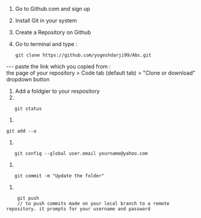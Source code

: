 ﻿1. Go to Github.com and sign up
 1. Install Git in your system
 1. Create a Repository on Github
 1. Go to terminal and type :
 
        git clone https://github.com/yogeshdarji99/Abc.git 
   --- paste the link which you copied from :        
       the page of your repository > Code tab (default tab) > "Clone or download" dropdown button 
 
1. Add a foldgier to your respository
1. 

       git status 
1.

    git add --a 
1. 

       git config --global user.email yourname@yahoo.com
1. 

       git commit -m "Update the folder" 
1.

        git push
        // to push commits made on your local branch to a remote repository. it prompts for your username and password
 
